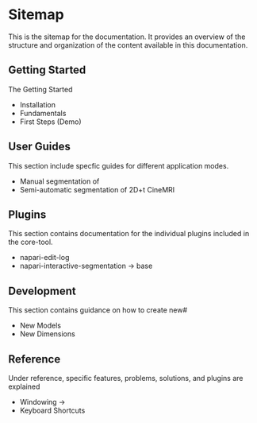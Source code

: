 # Sitemap

This is the sitemap for the documentation. It provides an overview of the structure and organization of the content available in this documentation.

## Getting Started
The Getting Started

- Installation
- Fundamentals
- First Steps (Demo)

## User Guides
This section include specfic guides for different application modes.

- Manual segmentation of 
- Semi-automatic segmentation of 2D+t CineMRI

## Plugins
This section contains documentation for the individual plugins included in the core-tool.

- napari-edit-log
- napari-interactive-segmentation -> base

## Development
This section contains guidance on how to create new#

- New Models
- New Dimensions

## Reference

Under reference, specific features, problems, solutions, and plugins are explained

- Windowing -> 
- Keyboard Shortcuts